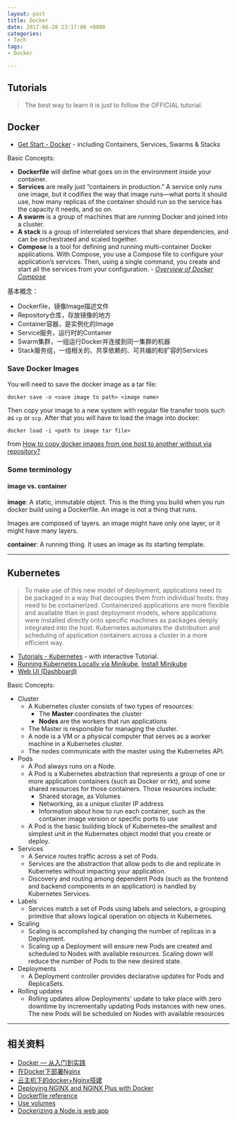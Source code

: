 ```yaml
---
layout: post
title: Docker
date: 2017-06-28 23:17:00 +0800
categories:
- Tech
tags:
- Docker

---
```



## Tutorials

> The best way to learn it is just to follow the OFFICIAL tutorial.

## Docker

- [Get Start - Docker](https://docs.docker.com/get-started/) - including Containers, Services, Swarms & Stacks

Basic Concepts:

- **Dockerfile** will define what goes on in the environment inside your container.
- **Services** are really just “containers in production.” A service only runs one image, but it codifies the way that image runs—what ports it should use, how many replicas of the container should run so the service has the capacity it needs, and so on. 
- **A swarm** is a group of machines that are running Docker and joined into a cluster.
- **A stack** is a group of interrelated services that share dependencies, and can be orchestrated and scaled together.
- **Compose** is a tool for defining and running multi-container Docker applications. With Compose, you use a Compose file to configure your application’s services. Then, using a single command, you create and start all the services from your configuration. - [*Overview of Docker Compose*](https://docs.docker.com/compose/overview/)

基本概念：

- Dockerfile，镜像Image描述文件
- Repository仓库，存放镜像的地方
- Container容器，是实例化的Image
- Service服务，运行时的Container
- Swarm集群，一组运行Docker并连接到同一集群的机器
- Stack服务组，一组相关的、共享依赖的、可共编的和扩容的Services

### Save Docker Images

You will need to save the docker image as a tar file:

`docker save -o <save image to path> <image name>`

Then copy your image to a new system with regular file transfer tools such as `cp` or `scp`. After that you will have to load the image into docker:


`docker load -i <path to image tar file>`

from [How to copy docker images from one host to another without via repository?](https://stackoverflow.com/questions/23935141/how-to-copy-docker-images-from-one-host-to-another-without-via-repository#)

### Some terminology

#### image vs. container

**image**: A static, immutable object. This is the thing you build when you run docker build using a Dockerfile. An image is not a thing that runs.

Images are composed of layers. an image might have only one layer, or it might have many layers.

**container**: A running thing. It uses an image as its starting template.

----

## Kubernetes

> To make use of this new model of deployment, applications need to be packaged in a way that decouples them from individual hosts: they need to be containerized. Containerized applications are more flexible and available than in past deployment models, where applications were installed directly onto specific machines as packages deeply integrated into the host. Kubernetes automates the distribution and scheduling of application containers across a cluster in a more efficient way.

- [Tutorials - Kubernetes](https://kubernetes.io/docs/tutorials/kubernetes-basics/) - with interactive Tutorial.
- [Running Kubernetes Locally via Minikube](https://kubernetes.io/docs/getting-started-guides/minikube/), [Install Minikube](https://kubernetes.io/docs/tasks/tools/install-minikube/)
- [Web UI (Dashboard)](https://kubernetes.io/docs/tasks/access-application-cluster/web-ui-dashboard/)

Basic Concepts:

- Cluster
	- A Kubernetes cluster consists of two types of resources:
		- The **Master** coordinates the cluster
		- **Nodes** are the workers that run applications
	- The Master is responsible for managing the cluster.
	- A node is a VM or a physical computer that serves as a worker machine in a Kubernetes cluster.
	- The nodes communicate with the master using the Kubernetes API.
- Pods
	- A Pod always runs on a Node.
	- A Pod is a Kubernetes abstraction that represents a group of one or more application containers (such as Docker or rkt), and some shared resources for those containers. Those resources include:
		- Shared storage, as Volumes
		- Networking, as a unique cluster IP address
		- Information about how to run each container, such as the container image version or specific ports to use
	- A Pod is the basic building block of Kubernetes–the smallest and simplest unit in the Kubernetes object model that you create or deploy.
- Services
	- A Service routes traffic across a set of Pods.
	- Services are the abstraction that allow pods to die and replicate in Kubernetes without impacting your application.
	- Discovery and routing among dependent Pods (such as the frontend and backend components in an application) is handled by Kubernetes Services.
- Labels
	- Services match a set of Pods using labels and selectors, a grouping primitive that allows logical operation on objects in Kubernetes.
- Scaling
	- Scaling is accomplished by changing the number of replicas in a Deployment.
	- Scaling up a Deployment will ensure new Pods are created and scheduled to Nodes with available resources. Scaling down will reduce the number of Pods to the new desired state.
- Deployments
	- A Deployment controller provides declarative updates for Pods and ReplicaSets.
- Rolling updates
	- Rolling updates allow Deployments' update to take place with zero downtime by incrementally updating Pods instances with new ones. The new Pods will be scheduled on Nodes with available resources



----

## 相关资料

- [Docker — 从入门到实践](https://www.gitbook.com/book/yeasy/docker_practice)
- [在Docker下部署Nginx](http://blog.shiqichan.com/Deploying-Nginx-with-Docker/)
- [云主机下的docker+Nginx搭建](http://xinqiu.me/2015/11/13/docker+nginx/)
- [Deploying NGINX and NGINX Plus with Docker](https://www.nginx.com/blog/deploying-nginx-nginx-plus-docker/)
- [Dockerfile reference](https://docs.docker.com/engine/reference/builder/)
- [Use volumes](https://docs.docker.com/engine/admin/volumes/volumes/)
- [Dockerizing a Node.js web app](https://nodejs.org/en/docs/guides/nodejs-docker-webapp/)